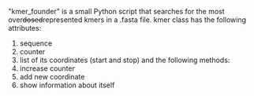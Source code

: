 "kmer_founder" is a small Python script that searches for the most over~~dosed~~represented kmers in a .fasta file.
kmer class has the following attributes:
1. sequence
2. counter
3. list of its coordinates (start and stop)
and the following methods:
1. increase counter
2. add new coordinate
3. show information about itself
